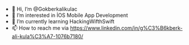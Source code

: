 - 👋 Hi, I’m @Gokberkalikulac
- 👀 I’m interested in İOS Mobile App Development
- 🌱 I’m currently learning HackingWifthSwift
- 📫 How to reach me via https://www.linkedin.com/in/g%C3%B6kberk-ali-kula%C3%A7-1076b7180/

<!---
Gokberkalikulac/Gokberkalikulac is a ✨ special ✨ repository because its `README.md` (this file) appears on your GitHub profile.
You can click the Preview link to take a look at your changes.
--->

